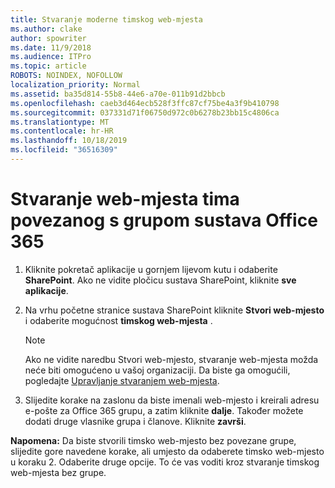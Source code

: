 ```yaml
---
title: Stvaranje moderne timskog web-mjesta
ms.author: clake
author: spowriter
ms.date: 11/9/2018
ms.audience: ITPro
ms.topic: article
ROBOTS: NOINDEX, NOFOLLOW
localization_priority: Normal
ms.assetid: ba35d814-55b8-44e6-a70e-011b91d2bbcb
ms.openlocfilehash: caeb3d464ecb528f3ffc87cf75be4a3f9b410798
ms.sourcegitcommit: 037331d71f06750d972c0b6278b23bb15c4806ca
ms.translationtype: MT
ms.contentlocale: hr-HR
ms.lasthandoff: 10/18/2019
ms.locfileid: "36516309"
---
```

# <a name="create-an-office-365-group-connected-team-site"></a>Stvaranje web-mjesta tima povezanog s grupom sustava Office 365

1. Kliknite pokretač aplikacije u gornjem lijevom kutu i odaberite **SharePoint**. Ako ne vidite pločicu sustava SharePoint, kliknite **sve aplikacije**.
    
2. Na vrhu početne stranice sustava SharePoint kliknite **Stvori web-mjesto** i odaberite mogućnost **timskog web-mjesta** . 
    
    > [!NOTE]
    > Ako ne vidite naredbu Stvori web-mjesto, stvaranje web-mjesta možda neće biti omogućeno u vašoj organizaciji. Da biste ga omogućili, pogledajte [Upravljanje stvaranjem web-mjesta](https://go.microsoft.com/fwlink/?linkid=2009644). 
  
3. Slijedite korake na zaslonu da biste imenali web-mjesto i kreirali adresu e-pošte za Office 365 grupu, a zatim kliknite **dalje**. Također možete dodati druge vlasnike grupa i članove. Kliknite **završi**.
  
 **Napomena:** Da biste stvorili timsko web-mjesto bez povezane grupe, slijedite gore navedene korake, ali umjesto da odaberete timsko web-mjesto u koraku 2. Odaberite druge opcije. To će vas voditi kroz stvaranje timskog web-mjesta bez grupe. 
    

